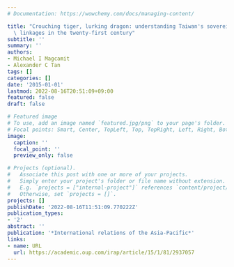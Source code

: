```yaml
---
# Documentation: https://wowchemy.com/docs/managing-content/

title: "Crouching tiger, lurking dragon: understanding Taiwan's sovereignty and trade\
  \ linkages in the twenty-first century"
subtitle: ''
summary: ''
authors:
- Michael I Magcamit
- Alexander C Tan
tags: []
categories: []
date: '2015-01-01'
lastmod: 2022-08-16T20:51:09+09:00
featured: false
draft: false

# Featured image
# To use, add an image named `featured.jpg/png` to your page's folder.
# Focal points: Smart, Center, TopLeft, Top, TopRight, Left, Right, BottomLeft, Bottom, BottomRight.
image:
  caption: ''
  focal_point: ''
  preview_only: false

# Projects (optional).
#   Associate this post with one or more of your projects.
#   Simply enter your project's folder or file name without extension.
#   E.g. `projects = ["internal-project"]` references `content/project/deep-learning/index.md`.
#   Otherwise, set `projects = []`.
projects: []
publishDate: '2022-08-16T11:51:09.770222Z'
publication_types:
- '2'
abstract: ''
publication: '*International relations of the Asia-Pacific*'
links:
- name: URL
  url: https://academic.oup.com/irap/article/15/1/81/2937057
---
```

